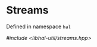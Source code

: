 # Streams

Defined in namespace `hal`

*#include <libhal-util/streams.hpp>*

```{doxygengroup} Streams
```